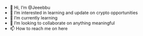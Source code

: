 - 👋 Hi, I’m @Jeeebbu
- 👀 I’m interested in learning and update on crypto opportunities
- 🌱 I’m currently learning
- 💞️ I’m looking to collaborate on anything meaningful
- 📫 How to reach me on here
<!---
Jeeebbu/Jeeebbu is a ✨ special ✨ repository because its `README.md` (this file) appears on your GitHub profile.
You can click the Preview link to take a look at your changes.
